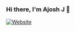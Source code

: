 ### Hi there, I'm Ajosh J 👋

[![Website](https://img.shields.io/website?label=Ajosh.ME&style=for-the-badge&url=http%3A%2F%2Fajosh.me)](https://ajosh.me)
